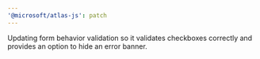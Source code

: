 ```yaml
---
'@microsoft/atlas-js': patch
---
```


Updating form behavior validation so it validates checkboxes correctly and provides an option to hide an error banner.
